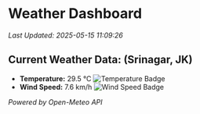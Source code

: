 
# Weather Dashboard

_Last Updated: 2025-05-15 11:09:26_

## Current Weather Data: (Srinagar, JK)
- **Temperature:** 29.5 °C ![Temperature Badge](https://img.shields.io/badge/Temperature-Medium%20Temp-green)
- **Wind Speed:** 7.6 km/h ![Wind Speed Badge](https://img.shields.io/badge/Wind%20Speed-Light%20Wind-blue)

*Powered by Open-Meteo API*
